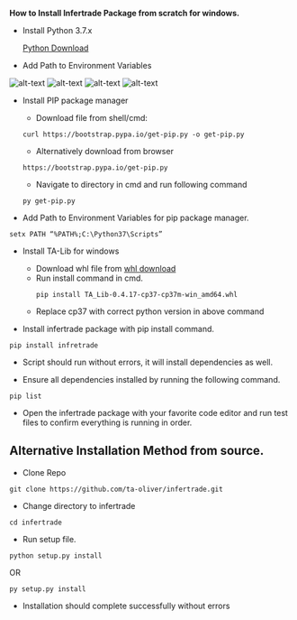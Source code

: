 **How to Install Infertrade Package from scratch for windows.**
 
- Install Python 3.7.x 
 
    [Python Download](https://www.python.org/)
 
- Add Path to Environment Variables

 ![alt-text](https://github.com/ta-oliver/infertrade/blob/main/docs/images/run_dialog_box.jpg)
 ![alt-text](https://github.com/ta-oliver/infertrade/blob/main/docs/images/2%20environment_variables.jpg)
 ![alt-text](https://github.com/ta-oliver/infertrade/blob/main/docs/images/3edit_environment_variables.jpg)
 ![alt-text](https://github.com/ta-oliver/infertrade/blob/main/docs/images/4add_path.jpg)
 
- Install PIP package manager 
 
  - Download file from shell/cmd:
  ```
  curl https://bootstrap.pypa.io/get-pip.py -o get-pip.py
  ```
  - Alternatively download from browser
  ```
  https://bootstrap.pypa.io/get-pip.py
  ```
  - Navigate to directory in cmd and run following command
  ```
  py get-pip.py
  ```
- Add Path to Environment Variables for pip package manager.
```
setx PATH “%PATH%;C:\Python37\Scripts”
```
- Install TA-Lib for windows
    - Download whl file from [whl download](https://www.lfd.uci.edu/~gohlke/pythonlibs/#ta-lib)
    - Run install command in cmd.
        ```
        pip install TA_Lib-0.4.17-cp37-cp37m-win_amd64.whl
        ```
    - Replace cp37 with correct python version in above command
 
- Install infertrade package with pip install command.
```
pip install infretrade
```
- Script should run without errors, it will install dependencies as well.
 
- Ensure all dependencies installed by running the following command.
```
pip list
```
- Open the infertrade package with your favorite code editor and run test files to confirm everything is running in order.
 
## Alternative Installation Method from source.
 
- Clone Repo
```
git clone https://github.com/ta-oliver/infertrade.git
```
- Change directory to infertrade
 
```
cd infertrade
```
- Run setup file.
```
python setup.py install
```
OR
```
py setup.py install
```
- Installation should complete successfully without errors

